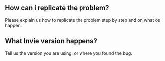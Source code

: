  ## How can i replicate the problem?
 Please explain us how to replicate the problem step by step and on what os happen.
 
 ## What Invie version happens?
 Tell us the version you are using, or where you found the bug.
 
 
